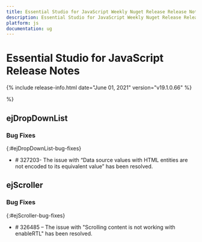 ```yaml
---
title: Essential Studio for JavaScript Weekly Nuget Release Release Notes  
description: Essential Studio for JavaScript Weekly Nuget Release Release Notes  
platform: js
documentation: ug
---
```


# Essential Studio for JavaScript  Release Notes  

{% include release-info.html date="June 01, 2021"  version="v19.1.0.66" %} 



 %}

## ejDropDownList

### Bug Fixes	
{:#ejDropDownList-bug-fixes}
 
* \# 327203- The issue with “Data source values with HTML entities are not encoded to its equivalent value” has been resolved.
## ejScroller

### Bug Fixes	
{:#ejScroller-bug-fixes}

* \# 326485 – The issue with "Scrolling content is not working with enableRTL" has been resolved.
